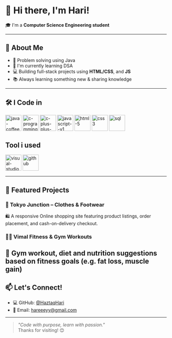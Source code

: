 # 👋 Hi there, I'm Hari!

🎓 I'm a **Computer Science Engineering student**  

---

## 🚀 About Me
- 🔬 Problem solving using Java
- 🧮 I'm currently learning DSA
- 💻 Building full-stack projects using **HTML/CSS**, and **JS**
- 📚 Always learning something new & sharing knowledge

---

## 🛠️ I Code in
  
 <img width="50" height="50" src="https://img.icons8.com/color/48/java-coffee-cup-logo--v1.png" alt="java-coffee-cup-logo--v1"/> <img width="50" height="50" src="https://img.icons8.com/color/48/c-programming.png" alt="c-programming"/> <img width="50" height="50" src="https://img.icons8.com/color/48/c-plus-plus-logo.png" alt="c-plus-plus-logo"/>
 <img width="50" height="50" src="https://img.icons8.com/color/48/javascript--v1.png" alt="javascript--v1"/>
 <img width="50" height="50" src="https://img.icons8.com/color/48/html-5.png" alt="html-5"/>
 <img width="50" height="50" src="https://img.icons8.com/color/48/css3.png" alt="css3"/>
 <img width="50" height="50" src="https://img.icons8.com/fluency/48/sql.png" alt="sql"/>
 
 
## Tool i used
<img width="50" height="50" src="https://img.icons8.com/fluency/48/visual-studio.png" alt="visual-studio"/> <img width="50" height="50" src="https://img.icons8.com/glyph-neue/64/github.png" alt="github"/>

---
 

## 📂 Featured Projects

### 🏪 Tokyo Junction – Clothes & Footwear  
🛍️ A responsive Online shopping site featuring product listings, order placement, and cash-on-delivery checkout.

### 🏋️‍♂️ Vimal Fitness & Gym Workouts  
💪 Gym workout, diet and nutrition suggestions based on fitness goals (e.g. fat loss, muscle gain) 
---

## 📫 Let's Connect!

 
- 💻 GitHub: [@HaztaqHari](https://github.com/HaztaqHari)
- 📧 Email: [hareeeyy@gmail.com](hareeeyy@gmail.com)

---

> _"Code with purpose, learn with passion."_  
Thanks for visiting! 😊

